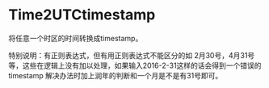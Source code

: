 # Time2UTCtimestamp
将任意一个时区的时间转换成timestamp。

特别说明：有正则表达式，但有用正则表达式不能区分的如 2月30号，4月31号等，这些在逻辑上没有加以处理，如果输入2016-2-31这样的话会得到一个错误的timestamp
解决办法时加上润年的判断和一个月是不是有31号即可。
